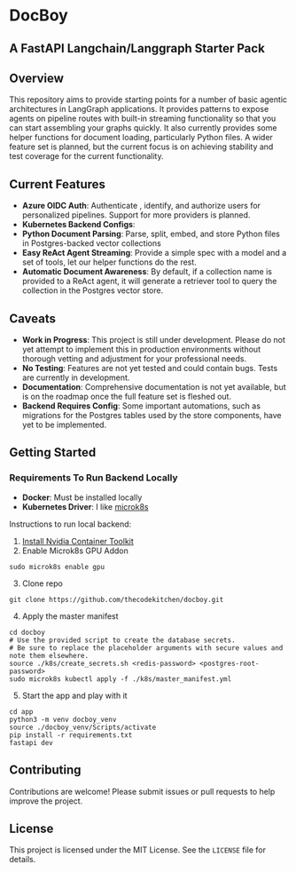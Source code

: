 # DocBoy
## A FastAPI Langchain/Langgraph Starter Pack

## Overview

This repository aims to provide starting points for a number of basic agentic architectures in LangGraph applications.
It provides patterns to expose agents on pipeline routes with built-in streaming functionality so that you can start assembling your graphs quickly.
It also currently provides some helper functions for document loading, particularly Python files.
A wider feature set is planned, but the current focus is on achieving stability and test coverage for the current functionality.

## Current Features

- **Azure OIDC Auth**: Authenticate , identify, and authorize users for personalized pipelines. Support for more providers is planned.
- **Kubernetes Backend Configs**: 
- **Python Document Parsing**: Parse, split, embed, and store Python files in Postgres-backed vector collections
- **Easy ReAct Agent Streaming**: Provide a simple spec with a model and a set of tools, let our helper functions do the rest.
- **Automatic Document Awareness**: By default, if a collection name is provided to a ReAct agent, it will generate a retriever tool to query the collection in the Postgres vector store.

## Caveats

- **Work in Progress**: This project is still under development. Please do not yet attempt to implement this in production environments without thorough vetting and adjustment for your professional needs.
- **No Testing**: Features are not yet tested and could contain bugs. Tests are currently in development.
- **Documentation**: Comprehensive documentation is not yet available, but is on the roadmap once the full feature set is fleshed out.
- **Backend Requires Config**: Some important automations, such as migrations for the Postgres tables used by the store components, have yet to be implemented. 

## Getting Started

### Requirements To Run Backend Locally
- **Docker**: Must be installed locally
- **Kubernetes Driver**: I like [microk8s](https://microk8s.io/)

Instructions to run local backend:

1. [Install Nvidia Container Toolkit](https://docs.nvidia.com/datacenter/cloud-native/container-toolkit/latest/install-guide.html)
2. Enable Microk8s GPU Addon
```
sudo microk8s enable gpu
```
3. Clone repo
```
git clone https://github.com/thecodekitchen/docboy.git
```
4. Apply the master manifest
```
cd docboy
# Use the provided script to create the database secrets. 
# Be sure to replace the placeholder arguments with secure values and note them elsewhere.
source ./k8s/create_secrets.sh <redis-password> <postgres-root-password>
sudo microk8s kubectl apply -f ./k8s/master_manifest.yml
```
5. Start the app and play with it
```
cd app
python3 -m venv docboy_venv
source ./docboy_venv/Scripts/activate
pip install -r requirements.txt
fastapi dev
```


## Contributing

Contributions are welcome! Please submit issues or pull requests to help improve the project.

## License

This project is licensed under the MIT License. See the `LICENSE` file for details.